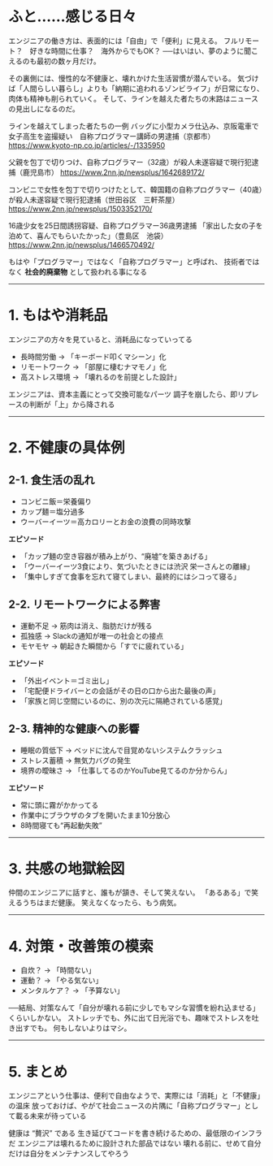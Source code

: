 # ふと……感じる日々

エンジニアの働き方は、表面的には「自由」で「便利」に見える。
フルリモート？　好きな時間に仕事？　海外からでもOK？
──はいはい、夢のように聞こえるのも最初の数ヶ月だけ。

その裏側には、慢性的な不健康と、壊れかけた生活習慣が潜んでいる。
気づけば「人間らしい暮らし」よりも「納期に追われるゾンビライフ」が日常になり、
肉体も精神も削られていく。
そして、ラインを越えた者たちの末路はニュースの見出しになるのだ。

ラインを越えてしまった者たちの一例
バッグに小型カメラ仕込み、京阪電車で女子高生を盗撮疑い　自称プログラマー講師の男逮捕（京都市）
https://www.kyoto-np.co.jp/articles/-/1335950

父親を包丁で切りつけ、自称プログラマー（32歳）が殺人未遂容疑で現行犯逮捕（鹿児島市）
https://www.2nn.jp/newsplus/1642689172/

コンビニで女性を包丁で切りつけたとして、韓国籍の自称プログラマー（40歳）が殺人未遂容疑で現行犯逮捕（世田谷区　三軒茶屋）
https://www.2nn.jp/newsplus/1503352170/

16歳少女を25日間誘拐容疑、自称プログラマー36歳男逮捕 「家出した女の子を泊めて、喜んでもらいたかった」（豊島区　池袋）
https://www.2nn.jp/newsplus/1466570492/

もはや「プログラマー」ではなく「自称プログラマー」と呼ばれ、
技術者ではなく **社会的廃棄物** として扱われる事になる

---

# 1. もはや消耗品

エンジニアの方々を見ていると、消耗品になっていってる

* 長時間労働 → 「キーボード叩くマシーン」化
* リモートワーク → 「部屋に棲むナマモノ」化
* 高ストレス環境 → 「壊れるのを前提とした設計」

エンジニアは、資本主義にとって交換可能なパーツ
調子を崩したら、即リプレースの判断が「上」から降される

---

# 2. 不健康の具体例

## 2-1. 食生活の乱れ

* コンビニ飯＝栄養偏り
* カップ麺＝塩分過多
* ウーバーイーツ＝高カロリーとお金の浪費の同時攻撃

**エピソード**

* 「カップ麺の空き容器が積み上がり、“廃墟”を築きあげる」
* 「ウーバーイーツ3食により、気づいたときには渋沢 栄一さんとの離縁」
* 「集中しすぎて食事を忘れて寝てしまい、最終的にはシコって寝る」

## 2-2. リモートワークによる弊害

* 運動不足 → 筋肉は消え、脂肪だけが残る
* 孤独感 → Slackの通知が唯一の社会との接点
* モヤモヤ → 朝起きた瞬間から「すでに疲れている」

**エピソード**

* 「外出イベント＝ゴミ出し」
* 「宅配便ドライバーとの会話がその日の口から出た最後の声」
* 「家族と同じ空間にいるのに、別の次元に隔絶されている感覚」

## 2-3. 精神的な健康への影響

* 睡眠の質低下 → ベッドに沈んで目覚めないシステムクラッシュ
* ストレス蓄積 → 無気力バグの発生
* 境界の曖昧さ → 「仕事してるのかYouTube見てるのか分からん」

**エピソード**

* 常に頭に霧がかかってる
* 作業中にブラウザのタブを開いたまま10分放心
* 8時間寝ても“再起動失敗”

---

# 3. 共感の地獄絵図

仲間のエンジニアに話すと、誰もが頷き、そして笑えない。
「あるある」で笑えるうちはまだ健康。
笑えなくなったら、もう病気。

---

# 4. 対策・改善策の模索

* 自炊？ → 「時間ない」
* 運動？ → 「やる気ない」
* メンタルケア？ → 「予算ない」

──結局、対策なんて「自分が壊れる前に少しでもマシな習慣を紛れ込ませる」くらいしかない。
ストレッチでも、外に出て日光浴でも、趣味でストレスを吐き出すでも。
何もしないよりはマシ。

---

# 5. まとめ

エンジニアという仕事は、便利で自由なようで、実際には「消耗」と「不健康」の温床
放っておけば、やがて社会ニュースの片隅に「自称プログラマー」として載る未来が待っている

健康は “贅沢” である
生き延びてコードを書き続けるための、最低限のインフラだ
エンジニアは壊れるために設計された部品ではない
壊れる前に、せめて自分だけは自分をメンテナンスしてやろう
